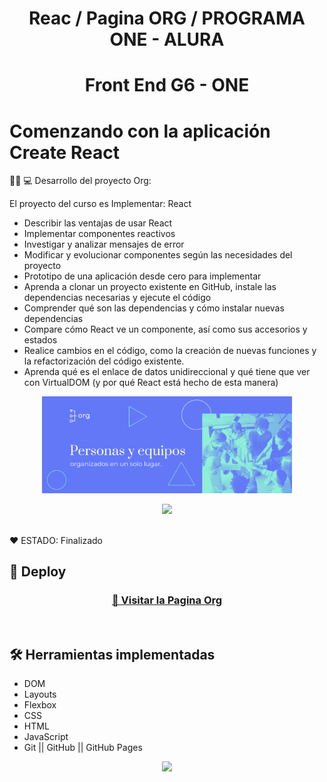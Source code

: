 <h1 align="center"> Reac / Pagina ORG / PROGRAMA ONE - ALURA </h1>

 <h1 align="center"> Front End G6 - ONE </h1>

# Comenzando con la aplicación Create React


👩‍💻 💻 Desarrollo del proyecto Org:   

El proyecto del curso es Implementar: React
* Describir las ventajas de usar React
* Implementar componentes reactivos
* Investigar y analizar mensajes de error
* Modificar y evolucionar componentes según las necesidades del proyecto
* Prototipo de una aplicación desde cero para implementar
* Aprenda a clonar un proyecto existente en GitHub, instale las dependencias necesarias y ejecute el código
* Comprender qué son las dependencias y cómo instalar nuevas dependencias
* Compare cómo React ve un componente, así como sus accesorios y estados
* Realice cambios en el código, como la creación de nuevas funciones y la refactorización del código existente.
* Aprenda qué es el enlace de datos unidireccional y qué tiene que ver con VirtualDOM (y por qué React está hecho de esta manera)


<p align="center" >
     <img width="400" heigth="200" src="public/img/header.png">
     
</p>


<p align="center" >
     <img width="600" heigth="400" src="imagenes/Portada.png">   
</p>

<br />
  ❤️ ESTADO: Finalizado
<br />

## 🔎 Deploy
<div align="center">
  <h3>
    <a href="[https://bety2022.github.io/Proyecto-Fokus/](https://org-bay-zeta.vercel.app)" >
      🔗 Visitar la Pagina Org
    </a>
</div>
<br />

## 🛠️ Herramientas implementadas 
  - DOM
  - Layouts
  - Flexbox
  - CSS
  - HTML
  - JavaScript
  - Git || GitHub || GitHub Pages


<div align="center">
    <a href="https://skillicons.dev">
      <img src="https://skillicons.dev/icons?i=flexbox,layouts,css,html,js,git,github,figma" />
    </a>
</div>
<br />

<br />
